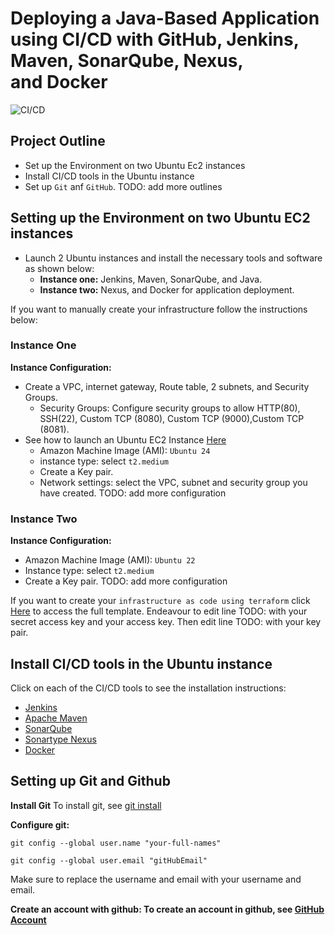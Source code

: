 # Deploying a Java-Based Application using CI/CD with GitHub, Jenkins, Maven, SonarQube, Nexus, and Docker
![CI/CD](https://github.com/yunika-giles/Devops_Projects/blob/main/CI%3ACD_Projects/Images/CI%3ACD.gif)
## Project Outline
- Set up the Environment on two Ubuntu Ec2 instances 
- Install CI/CD tools in the Ubuntu instance 
- Set up `Git` anf `GitHub`.
TODO: add more outlines

## Setting up the Environment on two Ubuntu EC2 instances
- Launch 2 Ubuntu instances and install the necessary tools and software as shown below:
  + **Instance one:** Jenkins, Maven, SonarQube, and Java.
  + **Instance two:**  Nexus, and Docker for application deployment.  

If you want to manually create your infrastructure follow the instructions below:
### Instance One
**Instance Configuration:** 
- Create a VPC, internet gateway, Route table, 2 subnets, and Security Groups.
   + Security Groups: Configure security groups to allow HTTP(80), SSH(22), Custom TCP (8080), Custom TCP (9000),Custom TCP (8081).
- See how to launch an Ubuntu EC2 Instance [Here](https://docs.aws.amazon.com/kinesisvideostreams/latest/dg/gs-ubuntu.html)
  + Amazon Machine Image (AMI): `Ubuntu 24`
  + instance type: select `t2.medium` 
  + Create a Key pair.
  + Network settings: select the VPC, subnet and security group you have created.
TODO: add more configuration
   
### Instance Two
**Instance Configuration:**
   + Amazon Machine Image (AMI): `Ubuntu 22` 
   + Instance type: select `t2.medium`
   + Create a Key pair.
TODO: add more configuration

If you want to create your `infrastructure as code using terraform` click [Here](https://github.com/yunika-giles/Devops_Projects/blob/main/CI%3ACD_Projects/Terraformproject.tf) to access the full template. Endeavour to edit line TODO: with your secret access key and your access key. Then edit line  TODO: with your key pair. 

## Install CI/CD tools in the Ubuntu instance 
Click on each of the CI/CD tools to see the installation instructions:
- [Jenkins](https://github.com/yunika-giles/Giles-Workspace/blob/main/server_installation/Jenkins-Installation.md#jenkins-standalone-installation) 
- [Apache Maven](https://github.com/yunika-giles/Giles-Workspace/blob/main/server_installation/Maven.md)
- [SonarQube](https://github.com/yunika-giles/Giles-Workspace/blob/main/server_installation/Sonarqube_installation.md) 
- [Sonartype Nexus](https://github.com/yunika-giles/Giles-Workspace/blob/main/server_installation/Nexus_installation.md) 
- [Docker](https://github.com/yunika-giles/Giles-Workspace/blob/main/bash_scripts/docker_install.md) 

## Setting up Git and Github
**Install Git**
To install git, see [git install](https://git-scm.com/downloads) 

**Configure git:**
```
git config --global user.name "your-full-names"
```
```
git config --global user.email "gitHubEmail"
```
Make sure to replace the username and email with your username and email.

**Create an account with github: To create an account in github, see [GitHub Account](https://github.com)**


